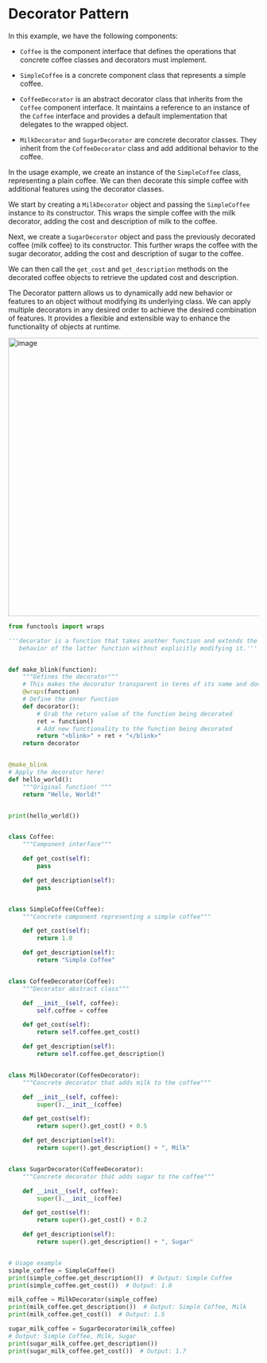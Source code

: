 # Decorator Pattern

In this example, we have the following components:

- `Coffee` is the component interface that defines the operations that concrete
  coffee classes and decorators must implement.

- `SimpleCoffee` is a concrete component class that represents a simple coffee.

- `CoffeeDecorator` is an abstract decorator class that inherits from the
  `Coffee` component interface. It maintains a reference to an instance of the
  `Coffee` interface and provides a default implementation that delegates to
  the wrapped object.

- `MilkDecorator` and `SugarDecorator` are concrete decorator classes. They
  inherit from the `CoffeeDecorator` class and add additional behavior to the
  coffee.

In the usage example, we create an instance of the `SimpleCoffee` class,
representing a plain coffee. We can then decorate this simple coffee with
additional features using the decorator classes.

We start by creating a `MilkDecorator` object and passing the `SimpleCoffee`
instance to its constructor. This wraps the simple coffee with the milk
decorator, adding the cost and description of milk to the coffee.

Next, we create a `SugarDecorator` object and pass the previously decorated
coffee (milk coffee) to its constructor. This further wraps the coffee with the
sugar decorator, adding the cost and description of sugar to the coffee.

We can then call the `get_cost` and `get_description` methods on the decorated
coffee objects to retrieve the updated cost and description.

The Decorator pattern allows us to dynamically add new behavior or features to
an object without modifying its underlying class. We can apply multiple
decorators in any desired order to achieve the desired combination of features.
It provides a flexible and extensible way to enhance the functionality of
objects at runtime.

<img width="560" alt="image" src="https://github.com/jfrerich/oop-design-patterns/assets/7575921/1087d1b7-f58e-4d89-8a35-160ddd7dad14">

```python
from functools import wraps

'''decorator is a function that takes another function and extends the
   behavior of the latter function without explicitly modifying it.'''


def make_blink(function):
    """Defines the decorator"""
    # This makes the decorator transparent in terms of its name and docstring
    @wraps(function)
    # Define the inner function
    def decorator():
        # Grab the return value of the function being decorated
        ret = function()
        # Add new functionality to the function being decorated
        return "<blink>" + ret + "</blink>"
    return decorator


@make_blink
# Apply the decorator here!
def hello_world():
    """Original function! """
    return "Hello, World!"


print(hello_world())


class Coffee:
    """Component interface"""

    def get_cost(self):
        pass

    def get_description(self):
        pass


class SimpleCoffee(Coffee):
    """Concrete component representing a simple coffee"""

    def get_cost(self):
        return 1.0

    def get_description(self):
        return "Simple Coffee"


class CoffeeDecorator(Coffee):
    """Decorator abstract class"""

    def __init__(self, coffee):
        self.coffee = coffee

    def get_cost(self):
        return self.coffee.get_cost()

    def get_description(self):
        return self.coffee.get_description()


class MilkDecorator(CoffeeDecorator):
    """Concrete decorator that adds milk to the coffee"""

    def __init__(self, coffee):
        super().__init__(coffee)

    def get_cost(self):
        return super().get_cost() + 0.5

    def get_description(self):
        return super().get_description() + ", Milk"


class SugarDecorator(CoffeeDecorator):
    """Concrete decorator that adds sugar to the coffee"""

    def __init__(self, coffee):
        super().__init__(coffee)

    def get_cost(self):
        return super().get_cost() + 0.2

    def get_description(self):
        return super().get_description() + ", Sugar"


# Usage example
simple_coffee = SimpleCoffee()
print(simple_coffee.get_description())  # Output: Simple Coffee
print(simple_coffee.get_cost())  # Output: 1.0

milk_coffee = MilkDecorator(simple_coffee)
print(milk_coffee.get_description())  # Output: Simple Coffee, Milk
print(milk_coffee.get_cost())  # Output: 1.5

sugar_milk_coffee = SugarDecorator(milk_coffee)
# Output: Simple Coffee, Milk, Sugar
print(sugar_milk_coffee.get_description())
print(sugar_milk_coffee.get_cost())  # Output: 1.7

```
